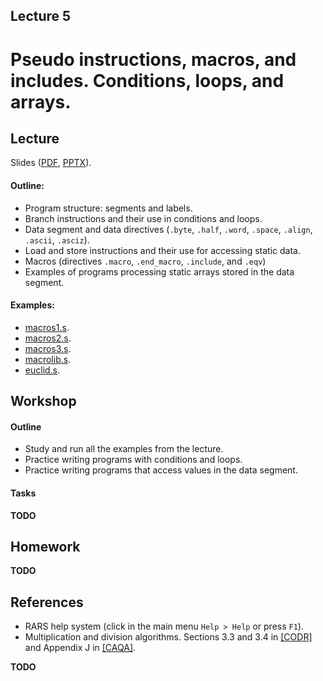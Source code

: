 Lecture 5
---

# Pseudo instructions, macros, and includes. Conditions, loops, and arrays.

## Lecture

Slides ([PDF](CA_Lecture_05.pdf), [PPTX](CA_Lecture_05.pptx)).

#### Outline:

* Program structure: segments and labels.
* Branch instructions and their use in conditions and loops.
* Data segment and data directives (`.byte`, `.half`, `.word`, `.space`, `.align`, `.ascii`, `.asciz`).
* Load and store instructions and their use for accessing static data.
* Macros (directives `.macro`, `.end_macro`, `.include`, and `.eqv`)
* Examples of programs processing static arrays stored in the data segment.

#### Examples:

* [macros1.s](https://github.com/andrewt0301/hse-acos-course/blob/master/docs/part1ca/05_MacrosBranchesArrays/macros1.s).
* [macros2.s](https://github.com/andrewt0301/hse-acos-course/blob/master/docs/part1ca/05_MacrosBranchesArrays/macros2.s).
* [macros3.s](https://github.com/andrewt0301/hse-acos-course/blob/master/docs/part1ca/05_MacrosBranchesArrays/macros3.s).
* [macrolib.s](https://github.com/andrewt0301/hse-acos-course/blob/master/docs/part1ca/05_MacrosBranchesArrays/macrolib.s).
* [euclid.s](https://github.com/andrewt0301/hse-acos-course/blob/master/docs/part1ca/05_MacrosBranchesArrays/euclid.s).

## Workshop

#### Outline

* Study and run all the examples from the lecture.
* Practice writing programs with conditions and loops.
* Practice writing programs that access values in the data segment.

#### Tasks

__TODO__

## Homework

__TODO__

## References

* RARS help system (click in the main menu `Help > Help` or press `F1`).
* Multiplication and division algorithms.
  Sections 3.3 and 3.4 in [[CODR]](../../books.md) and Appendix J in [[CAQA]](../../books.md).

__TODO__
